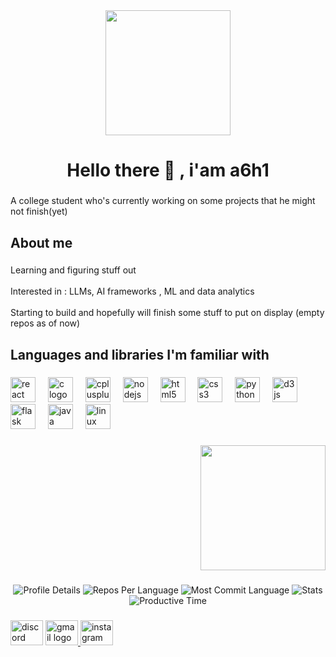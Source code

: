 <div align="center">
  <img height="200" src="https://media.tenor.com/qg8lImmxa_sAAAAi/one-piece-monkey-d-luffy.gif"  />
</div>

<h1 align="center">Hello there 👋 , i'am a6h1</h1>

###

<p align="left">A college student who's currently working on some projects that he might not finish(yet)</p>

###

<h2 align="left">About me</h2>

###

<p align="left">Learning and figuring stuff out <br><br>Interested in : LLMs, AI frameworks , ML and data analytics<br><br>Starting to build and hopefully will finish some stuff to put on display (empty repos as of now)</p>

###

<h2 align="left">Languages and libraries I'm familiar with</h2>

###

<div align="left">
  <img src="https://cdn.jsdelivr.net/gh/devicons/devicon/icons/react/react-original.svg" height="40" alt="react logo"  />
  <img width="12" />
  <img src="https://cdn.jsdelivr.net/gh/devicons/devicon/icons/c/c-original.svg" height="40" alt="c logo"  />
  <img width="12" />
  <img src="https://cdn.jsdelivr.net/gh/devicons/devicon/icons/cplusplus/cplusplus-original.svg" height="40" alt="cplusplus logo"  />
  <img width="12" />
  <img src="https://cdn.jsdelivr.net/gh/devicons/devicon/icons/nodejs/nodejs-original.svg" height="40" alt="nodejs logo"  />
  <img width="12" />
  <img src="https://cdn.jsdelivr.net/gh/devicons/devicon/icons/html5/html5-original.svg" height="40" alt="html5 logo"  />
  <img width="12" />
  <img src="https://cdn.jsdelivr.net/gh/devicons/devicon/icons/css3/css3-original.svg" height="40" alt="css3 logo"  />
  <img width="12" />
  <img src="https://cdn.jsdelivr.net/gh/devicons/devicon/icons/python/python-original.svg" height="40" alt="python logo"  />
  <img width="12" />
  <img src="https://cdn.jsdelivr.net/gh/devicons/devicon/icons/d3js/d3js-original.svg" height="40" alt="d3js logo"  />
  <img width="12" />
  <img src="https://skillicons.dev/icons?i=flask" height="40" alt="flask logo"  />
  <img width="12" />
  <img src="https://cdn.jsdelivr.net/gh/devicons/devicon/icons/java/java-original.svg" height="40" alt="java logo"  />
  <img width="12" />
  <img src="https://cdn.jsdelivr.net/gh/devicons/devicon/icons/linux/linux-original.svg" height="40" alt="linux logo"  />
</div>

###

<div align="right">
  <img height="200" src="https://media.tenor.com/qg8lImmxa_sAAAAi/one-piece-monkey-d-luffy.gif"  />
</div>

###

<p align="center">
  <img src="https://github-profile-summary-cards.vercel.app/api/cards/profile-details?username=a6h15&theme=dracula" alt="Profile Details" />
  <img src="https://github-profile-summary-cards.vercel.app/api/cards/repos-per-language?username=a6h15&theme=dracula" alt="Repos Per Language" />
  <img src="https://github-profile-summary-cards.vercel.app/api/cards/most-commit-language?username=a6h15&theme=dracula" alt="Most Commit Language" />
  <img src="https://github-profile-summary-cards.vercel.app/api/cards/stats?username=a6h15&theme=dracula" alt="Stats" />
  <img src="https://github-profile-summary-cards.vercel.app/api/cards/productive-time?username=a6h15&theme=dracula" alt="Productive Time" />
</p>

###

<div align="left">
  <img src="https://raw.githubusercontent.com/maurodesouza/profile-readme-generator/master/src/assets/icons/social/discord/default.svg" width="52" height="40" alt="discord logo"  />
  <a href="abhushek2004@gmail.com" target="_blank">
    <img src="https://raw.githubusercontent.com/maurodesouza/profile-readme-generator/master/src/assets/icons/social/gmail/default.svg" width="52" height="40" alt="gmail logo"  />
  </a>
  <a href="_._bhata_.15" target="_blank">
    <img src="https://raw.githubusercontent.com/maurodesouza/profile-readme-generator/master/src/assets/icons/social/instagram/default.svg" width="52" height="40" alt="instagram logo"  />
  </a>
</div>

###
